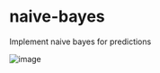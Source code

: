 # naive-bayes
Implement naive bayes for predictions

![image](https://user-images.githubusercontent.com/52930645/209373674-910eb73b-039f-42b6-8a0e-dea5faf69f14.png)
